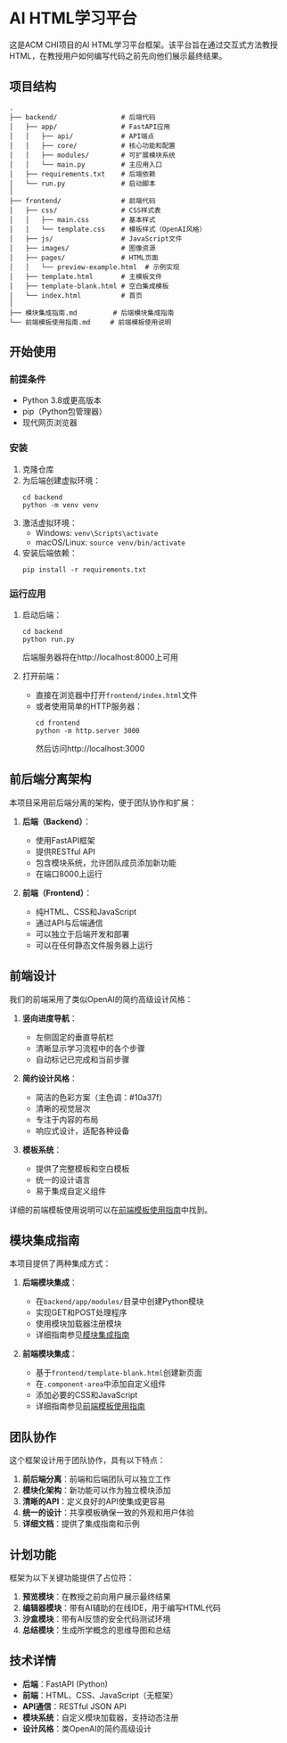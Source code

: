 # AI HTML学习平台

这是ACM CHI项目的AI HTML学习平台框架。该平台旨在通过交互式方法教授HTML，在教授用户如何编写代码之前先向他们展示最终结果。

## 项目结构

```
.
├── backend/                # 后端代码
│   ├── app/                # FastAPI应用
│   │   ├── api/            # API端点
│   │   ├── core/           # 核心功能和配置
│   │   ├── modules/        # 可扩展模块系统
│   │   └── main.py         # 主应用入口
│   ├── requirements.txt    # 后端依赖
│   └── run.py              # 启动脚本
│
├── frontend/               # 前端代码
│   ├── css/                # CSS样式表
│   │   ├── main.css        # 基本样式
│   │   └── template.css    # 模板样式（OpenAI风格）
│   ├── js/                 # JavaScript文件
│   ├── images/             # 图像资源
│   ├── pages/              # HTML页面
│   │   └── preview-example.html  # 示例实现
│   ├── template.html       # 主模板文件
│   ├── template-blank.html # 空白集成模板
│   └── index.html          # 首页
│
├── 模块集成指南.md         # 后端模块集成指南
└── 前端模板使用指南.md     # 前端模板使用说明
```

## 开始使用

### 前提条件

- Python 3.8或更高版本
- pip（Python包管理器）
- 现代网页浏览器

### 安装

1. 克隆仓库
2. 为后端创建虚拟环境：
   ```
   cd backend
   python -m venv venv
   ```
3. 激活虚拟环境：
   - Windows: `venv\Scripts\activate`
   - macOS/Linux: `source venv/bin/activate`
4. 安装后端依赖：
   ```
   pip install -r requirements.txt
   ```

### 运行应用

1. 启动后端：
   ```
   cd backend
   python run.py
   ```
   后端服务器将在http://localhost:8000上可用

2. 打开前端：
   - 直接在浏览器中打开`frontend/index.html`文件
   - 或者使用简单的HTTP服务器：
     ```
     cd frontend
     python -m http.server 3000
     ```
     然后访问http://localhost:3000

## 前后端分离架构

本项目采用前后端分离的架构，便于团队协作和扩展：

1. **后端（Backend）**：
   - 使用FastAPI框架
   - 提供RESTful API
   - 包含模块系统，允许团队成员添加新功能
   - 在端口8000上运行

2. **前端（Frontend）**：
   - 纯HTML、CSS和JavaScript
   - 通过API与后端通信
   - 可以独立于后端开发和部署
   - 可以在任何静态文件服务器上运行

## 前端设计

我们的前端采用了类似OpenAI的简约高级设计风格：

1. **竖向进度导航**：
   - 左侧固定的垂直导航栏
   - 清晰显示学习流程中的各个步骤
   - 自动标记已完成和当前步骤

2. **简约设计风格**：
   - 简洁的色彩方案（主色调：#10a37f）
   - 清晰的视觉层次
   - 专注于内容的布局
   - 响应式设计，适配各种设备

3. **模板系统**：
   - 提供了完整模板和空白模板
   - 统一的设计语言
   - 易于集成自定义组件

详细的前端模板使用说明可以在[前端模板使用指南](./前端模板使用指南.md)中找到。

## 模块集成指南

本项目提供了两种集成方式：

1. **后端模块集成**：
   - 在`backend/app/modules/`目录中创建Python模块
   - 实现GET和POST处理程序
   - 使用模块加载器注册模块
   - 详细指南参见[模块集成指南](./模块集成指南.md)

2. **前端模块集成**：
   - 基于`frontend/template-blank.html`创建新页面
   - 在`.component-area`中添加自定义组件
   - 添加必要的CSS和JavaScript
   - 详细指南参见[前端模板使用指南](./前端模板使用指南.md)

## 团队协作

这个框架设计用于团队协作，具有以下特点：

1. **前后端分离**：前端和后端团队可以独立工作
2. **模块化架构**：新功能可以作为独立模块添加
3. **清晰的API**：定义良好的API使集成更容易
4. **统一的设计**：共享模板确保一致的外观和用户体验
5. **详细文档**：提供了集成指南和示例

## 计划功能

框架为以下关键功能提供了占位符：

1. **预览模块**：在教授之前向用户展示最终结果
2. **编辑器模块**：带有AI辅助的在线IDE，用于编写HTML代码
3. **沙盒模块**：带有AI反馈的安全代码测试环境
4. **总结模块**：生成所学概念的思维导图和总结

## 技术详情

- **后端**：FastAPI (Python)
- **前端**：HTML、CSS、JavaScript（无框架）
- **API通信**：RESTful JSON API
- **模块系统**：自定义模块加载器，支持动态注册
- **设计风格**：类OpenAI的简约高级设计
